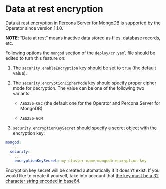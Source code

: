 # Data at rest encryption

[Data at rest encryption in Percona Server for MongoDB](https://docs.percona.com/percona-server-for-mongodb/latest/data-at-rest-encryption.html) is supported by the Operator since version 1.1.0.

**NOTE**: “Data at rest” means inactive data stored as files, database records, etc.

Following options the `mongod` section of the `deploy/cr.yaml` file should
be edited to turn this feature on:


1. The `security.enableEncryption` key should be set to `true` (the default
value).


2. The `security.encryptionCipherMode` key should specify proper cipher mode
for decryption. The value can be one of the following two variants:


    * `AES256-CBC` (the default one for the Operator and Percona Server for
MongoDB)


    * `AES256-GCM`


3. `security.encryptionKeySecret` should specify a secret object with the
encryption key:

```yaml
mongod:
  ...
  security:
    ...
    encryptionKeySecret: my-cluster-name-mongodb-encryption-key
```

Encryption key secret will be created automatically if it
doesn’t exist. If you would like to create it yourself, take into account
that [the key must be a 32 character string encoded in base64](https://docs.mongodb.com/manual/tutorial/configure-encryption/#local-key-management).
